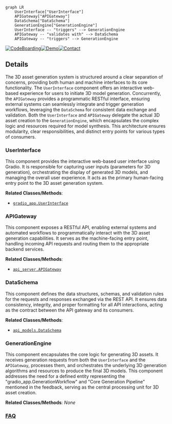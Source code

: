 ```mermaid
graph LR
    UserInterface["UserInterface"]
    APIGateway["APIGateway"]
    DataSchema["DataSchema"]
    GenerationEngine["GenerationEngine"]
    UserInterface -- "triggers" --> GenerationEngine
    APIGateway -- "validates with" --> DataSchema
    APIGateway -- "triggers" --> GenerationEngine
```

[![CodeBoarding](https://img.shields.io/badge/Generated%20by-CodeBoarding-9cf?style=flat-square)](https://github.com/CodeBoarding/GeneratedOnBoardings)[![Demo](https://img.shields.io/badge/Try%20our-Demo-blue?style=flat-square)](https://www.codeboarding.org/demo)[![Contact](https://img.shields.io/badge/Contact%20us%20-%20contact@codeboarding.org-lightgrey?style=flat-square)](mailto:contact@codeboarding.org)

## Details

The 3D asset generation system is structured around a clear separation of concerns, providing both human and machine interfaces to its core functionality. The `UserInterface` component offers an interactive web-based experience for users to initiate 3D model generation. Concurrently, the `APIGateway` provides a programmatic RESTful interface, ensuring external systems can seamlessly integrate and trigger generation workflows, leveraging the `DataSchema` for consistent data exchange and validation. Both the `UserInterface` and `APIGateway` delegate the actual 3D asset creation to the `GenerationEngine`, which encapsulates the complex logic and resources required for model synthesis. This architecture ensures modularity, clear responsibilities, and distinct entry points for various types of consumers.

### UserInterface
This component provides the interactive web-based user interface using Gradio. It is responsible for capturing user inputs (parameters for 3D generation), orchestrating the display of generated 3D models, and managing the overall user experience. It acts as the primary human-facing entry point to the 3D asset generation system.


**Related Classes/Methods**:

- <a href="https://github.com/Tencent-Hunyuan/Hunyuan3D-2.1/blob/main/gradio_app.py" target="_blank" rel="noopener noreferrer">`gradio_app.UserInterface`</a>


### APIGateway
This component exposes a RESTful API, enabling external systems and automated workflows to programmatically interact with the 3D asset generation capabilities. It serves as the machine-facing entry point, handling incoming API requests and routing them to the appropriate backend services.


**Related Classes/Methods**:

- <a href="https://github.com/Tencent-Hunyuan/Hunyuan3D-2.1/blob/main/api_server.py" target="_blank" rel="noopener noreferrer">`api_server.APIGateway`</a>


### DataSchema
This component defines the data structures, schemas, and validation rules for the requests and responses exchanged via the REST API. It ensures data consistency, integrity, and proper formatting for all API interactions, acting as the contract between the API gateway and its consumers.


**Related Classes/Methods**:

- <a href="https://github.com/Tencent-Hunyuan/Hunyuan3D-2.1/blob/main/api_models.py" target="_blank" rel="noopener noreferrer">`api_models.DataSchema`</a>


### GenerationEngine
This component encapsulates the core logic for generating 3D assets. It receives generation requests from both the `UserInterface` and the `APIGateway`, processes them, and orchestrates the underlying 3D generation algorithms and resources to produce the final 3D models. This component addresses the need for a defined entity representing the "gradio_app.GenerationWorkflow" and "Core Generation Pipeline" mentioned in the feedback, serving as the central processing unit for 3D asset creation.


**Related Classes/Methods**: _None_



### [FAQ](https://github.com/CodeBoarding/GeneratedOnBoardings/tree/main?tab=readme-ov-file#faq)